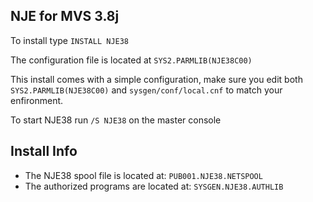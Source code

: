 ## NJE for MVS 3.8j

To install type `INSTALL NJE38`

The configuration file is located at `SYS2.PARMLIB(NJE38C00)`

This install comes with a simple configuration, make sure you edit both `SYS2.PARMLIB(NJE38C00)` and `sysgen/conf/local.cnf` to match your enfironment.

To start NJE38 run `/S NJE38` on the master console

## Install Info

- The NJE38 spool file is located at: `PUB001.NJE38.NETSPOOL`
- The authorized programs are located at: `SYSGEN.NJE38.AUTHLIB`